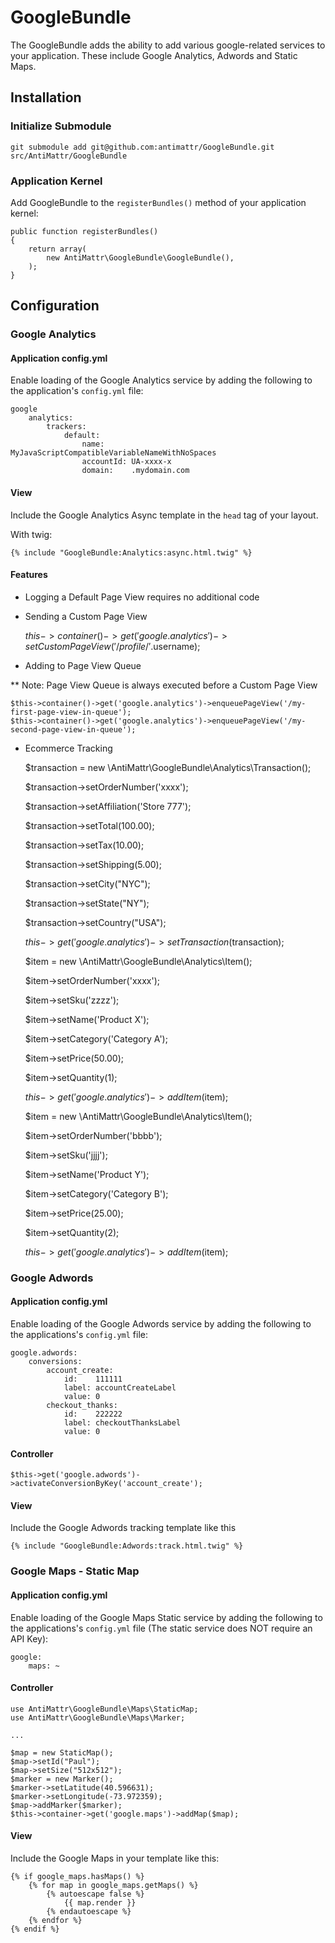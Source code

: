 # GoogleBundle

The GoogleBundle adds the ability to add various google-related services
to your application. These include Google Analytics, Adwords and Static Maps.

## Installation

### Initialize Submodule

    git submodule add git@github.com:antimattr/GoogleBundle.git src/AntiMattr/GoogleBundle

### Application Kernel

Add GoogleBundle to the `registerBundles()` method of your application kernel:

    public function registerBundles()
    {
        return array(
            new AntiMattr\GoogleBundle\GoogleBundle(),
        );
    }

## Configuration

### Google Analytics

#### Application config.yml

Enable loading of the Google Analytics service by adding the following to
the application's `config.yml` file:

    google
        analytics:
            trackers:
                default:
                    name:      MyJavaScriptCompatibleVariableNameWithNoSpaces
                    accountId: UA-xxxx-x
                    domain:    .mydomain.com

#### View

Include the Google Analytics Async template in the `head` tag of your layout.

With twig:

    {% include "GoogleBundle:Analytics:async.html.twig" %}

#### Features

* Logging a Default Page View requires no additional code

* Sending a Custom Page View

    $this->container()->get('google.analytics')->setCustomPageView('/profile/'.$username);

* Adding to Page View Queue

** Note: Page View Queue is always executed before a Custom Page View

    $this->container()->get('google.analytics')->enqueuePageView('/my-first-page-view-in-queue');
    $this->container()->get('google.analytics')->enqueuePageView('/my-second-page-view-in-queue');

* Ecommerce Tracking

    $transaction = new \AntiMattr\GoogleBundle\Analytics\Transaction();

    $transaction->setOrderNumber('xxxx');

    $transaction->setAffiliation('Store 777');

    $transaction->setTotal(100.00);

    $transaction->setTax(10.00);

    $transaction->setShipping(5.00);

    $transaction->setCity("NYC");

    $transaction->setState("NY");

    $transaction->setCountry("USA");

    $this->get('google.analytics')->setTransaction($transaction);

    $item = new \AntiMattr\GoogleBundle\Analytics\Item();

    $item->setOrderNumber('xxxx');

    $item->setSku('zzzz');

    $item->setName('Product X');

    $item->setCategory('Category A');

    $item->setPrice(50.00);

    $item->setQuantity(1);

    $this->get('google.analytics')->addItem($item);

    $item = new \AntiMattr\GoogleBundle\Analytics\Item();

    $item->setOrderNumber('bbbb');

    $item->setSku('jjjj');

    $item->setName('Product Y');

    $item->setCategory('Category B');

    $item->setPrice(25.00);

    $item->setQuantity(2);

    $this->get('google.analytics')->addItem($item);

### Google Adwords

#### Application config.yml

Enable loading of the Google Adwords service by adding the following to
the applications's `config.yml` file:

    google.adwords:
        conversions:
            account_create:
                id:    111111
                label: accountCreateLabel
                value: 0
            checkout_thanks:
                id:    222222
                label: checkoutThanksLabel
                value: 0

#### Controller

    $this->get('google.adwords')->activateConversionByKey('account_create');

#### View

Include the Google Adwords tracking template like this

    {% include "GoogleBundle:Adwords:track.html.twig" %}

### Google Maps - Static Map

#### Application config.yml

Enable loading of the Google Maps Static service by adding the following to
the applications's `config.yml` file (The static service does NOT require an API Key):

    google:
        maps: ~

#### Controller

    use AntiMattr\GoogleBundle\Maps\StaticMap;
    use AntiMattr\GoogleBundle\Maps\Marker;

    ...

    $map = new StaticMap();
    $map->setId("Paul");
    $map->setSize("512x512");
    $marker = new Marker();
    $marker->setLatitude(40.596631);
    $marker->setLongitude(-73.972359);
    $map->addMarker($marker);
    $this->container->get('google.maps')->addMap($map);

#### View

Include the Google Maps in your template like this:

    {% if google_maps.hasMaps() %}
		{% for map in google_maps.getMaps() %}
			{% autoescape false %}
				{{ map.render }}
			{% endautoescape %}
		{% endfor %}
	{% endif %}
